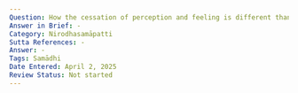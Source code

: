 ```yaml
---
Question: How the cessation of perception and feeling is different than the non-percipient realm?
Answer in Brief: -
Category: Nirodhasamāpatti
Sutta References: -
Answer: -
Tags: Samādhi
Date Entered: April 2, 2025
Review Status: Not started
---
```

